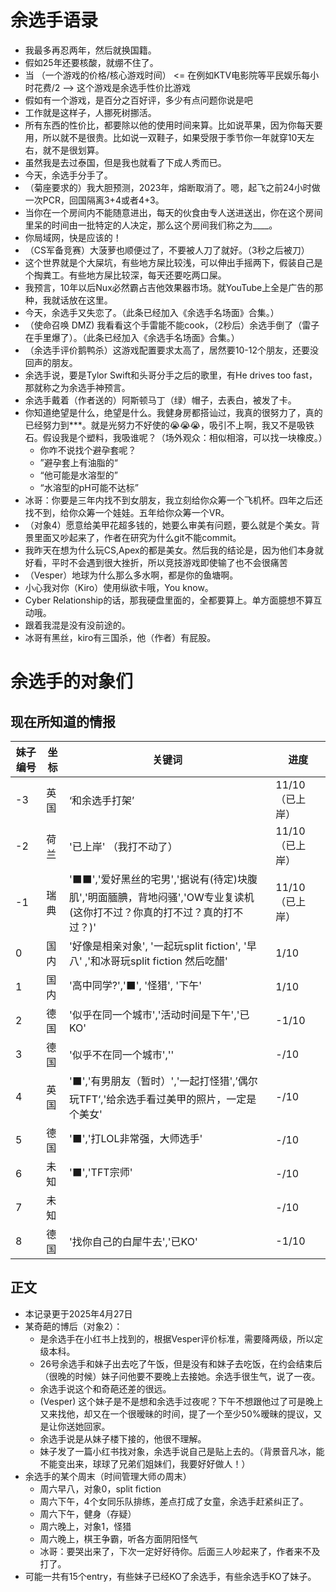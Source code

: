 # 余选手语录
* 我最多再忍两年，然后就换国籍。 <br />
* 假如25年还要核酸，就绷不住了。 <br />
* 当 （一个游戏的价格/核心游戏时间） <= 在例如KTV电影院等平民娱乐每小时花费/2 --> 这个游戏是余选手性价比游戏 <br />
* 假如有一个游戏，是百分之百好评，多少有点问题你说是吧 <br />
* 工作就是这样子，人挪死树挪活。 <br />
* 所有东西的性价比，都要除以他的使用时间来算。比如说苹果，因为你每天要用，所以就不是很贵。比如说一双鞋子，如果受限于季节你一年就穿10天左右，就不是很划算。 <br />
* 虽然我是去过泰国，但是我也就看了下成人秀而已。 <br />
* 今天，余选手分手了。 <br />
* （菊座要求的）我大胆预测，2023年，熔断取消了。嗯，起飞之前24小时做一次PCR，回国隔离3+4或者4+3。<br />
* 当你在一个房间内不能随意进出，每天的伙食由专人送进送出，你在这个房间里呆的时间由一批特定的人决定，那么这个房间我们称之为____。 <br />
* 你局域网，快是应该的！ <br />
* （CS军备竞赛）大菠萝也顺便过了，不要被人刀了就好。（3秒之后被刀） <br />
* 这个世界就是个大屎坑，有些地方屎比较浅，可以伸出手摇两下，假装自己是个掏粪工。有些地方屎比较深，每天还要吃两口屎。 <br />
* 我预言，10年以后Nux必然霸占吉他效果器市场。就YouTube上全是广告的那种，我就话放在这里。 <br />
* 今天，余选手又失恋了。（此条已经加入《余选手名场面》合集。） <br />
* （使命召唤 DMZ) 我看看这个手雷能不能cook，（2秒后）余选手倒了（雷子在手里爆了）。（此条已经加入《余选手名场面》合集。）<br />
* （余选手评价鹅鸭杀）这游戏配置要求太高了，居然要10-12个朋友，还要没回声的朋友。 <br />
* 余选手说，要是Tylor Swift和头哥分手之后的歌里，有He drives too fast，那就称之为余选手神预言。 <br />
* 余选手戴着（作者送的）阿斯顿马丁（绿）帽子，去表白，被发了卡。 <br />
* 你知道绝望是什么，绝望是什么。我健身房都搭讪过，我真的很努力了，真的已经努力到***。就是光努力不好使的😭😭😭，吸引不上啊，我又不是吸铁石。假设我是个塑料，我吸谁呢？（场外观众：相似相溶，可以找一块橡皮。）
  * 你咋不说找个避孕套呢？
  * ”避孕套上有油脂的“
  * “他可能是水溶型的”
  * “水溶型的pH可能不达标”
* 冰哥：你要是三年内找不到女朋友，我立刻给你众筹一个飞机杯。四年之后还找不到，给你众筹一个娃娃。五年给你众筹一个VR。
* （对象4）愿意给美甲花超多钱的，她要么审美有问题，要么就是个美女。背景里面又吵起来了，作者在研究为什么git不能commit。
* 我昨天在想为什么玩CS,Apex的都是美女。然后我的结论是，因为他们本身就好看，平时不会遇到很大挫折，所以竞技游戏即使输了也不会很痛苦
* （Vesper）地球为什么那么多水啊，都是你的鱼塘啊。
* 小心我对你（Kiro）使用纵欲卡哦，You know。
* Cyber Relationship的话，那我硬盘里面的，全都要算上。单方面臆想不算互动哦。
* 跟着我混是没有没前途的。
* 冰哥有黑丝，kiro有三国杀，他（作者）有屁股。

# 余选手的对象们
## 现在所知道的情报
| 妹子编号      | 坐标 | 关键词 | 进度 |
| ----------- | ----------- | ------ | ------ |
| -3 | 英国 | ‘和余选手打架’ | 11/10 （已上岸）|
| -2 | 荷兰 | '已上岸' （我打不动了）| 11/10 （已上岸）|
| -1 | 瑞典 | '⬛⬛','爱好黑丝的宅男','据说有(待定)块腹肌','明面腼腆，背地闷骚','OW专业复读机 (这你打不过？你真的打不过？真的打不过？)'| 11/10 （已上岸） |
| 0 | 国内 | '好像是相亲对象', '一起玩split fiction', '早八' ,'和冰哥玩split fiction 然后吃醋' | 1/10 |
| 1 | 国内 | '高中同学?','⬛', '怪猎', '下午' |  1/10 |
| 2 | 德国 | '似乎在同一个城市','活动时间是下午','已KO'| -1/10 |
| 3 | 德国 | '似乎不在同一个城市',''| -/10 |
| 4 | 英国 | '⬛','有男朋友（暂时）','一起打怪猎',’偶尔玩TFT‘,'给余选手看过美甲的照片，一定是个美女'| -/10 |
| 5 | 德国 | '⬛','打LOL非常强，大师选手'| -/10 |
| 6 | 未知 | '⬛','TFT宗师'| -/10 |
| 7 | 未知 | | -/10 |
| 8 | 德国 | '找你自己的白犀牛去','已KO' | -1/10 |
## 正文
* 本记录更于2025年4月27日 <br />
* 某奇葩的博后（对象2）：
  * 是余选手在小红书上找到的，根据Vesper评价标准，需要降两级，所以定级本科。
  * 26号余选手和妹子出去吃了午饭，但是没有和妹子去吃饭，在约会结束后（很晚的时候）妹子问他要不要晚上去接她。余选手很生气，说了一夜。
  * 余选手说这个和奇葩还差的很远。
  * (Vesper) 这个妹子是不是想和余选手过夜呢？下午不想跟他过了可是晚上又来找他，却又在一个很暧昧的时间，提了一个至少50%暧昧的提议，又是让你送她回家。
  * 余选手说是从妹子楼下接的，他很不理解。
  * 妹子发了一篇小红书找对象，余选手说自己是贴上去的。（背景音凡冰，能不能变出来，球球了兄弟们姐妹们，我要好好做人！）
* 余选手的某个周末（时间管理大师の周末）
  * 周六早八，对象0，split fiction
  * 周六下午，4个女同乐队排练，差点打成了女童，余选手赶紧纠正了。
  * 周六下午，健身（存疑）
  * 周六晚上，对象1，怪猎
  * 周六晚上，棋王争霸，听各方面阴阳怪气
  * 冰哥：要哭出来了，下次一定好好待你。后面三人吵起来了，作者来不及打了。
* 可能一共有15个entry，有些妹子已经KO了余选手，有些余选手KO了妹子。
